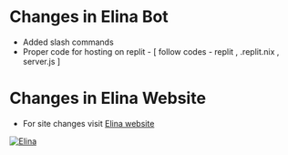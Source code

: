 # Changes in Elina Bot

- Added slash commands
- Proper code for hosting on replit - [ follow codes - replit , .replit.nix , server.js ]

# Changes in Elina Website

- For site changes visit [Elina website](https://github.com/crizmo/elina)

[![Elina](https://media.discordapp.net/attachments/785374983094403092/949990176325779486/IMG_8478.jpg?width=1274&height=469)](https://elina-bot.netlify.app)
